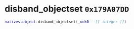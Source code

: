 # disband_objectset `0x179A07DD`

```lua
natives.object.disband_objectset(_unk0 --[[ integer ]])
```